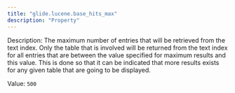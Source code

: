 ```yaml
---
title: "glide.lucene.base_hits_max"
description: "Property"
---
```


Description: The maximum number of entries that will be retrieved from the text index.  Only the table that is involved will be returned from the text index for all entries that are between the value specified for maximum results and this value.  This is done so that it can be indicated that more results exists for any given table that are going to be displayed.

Value: `500`